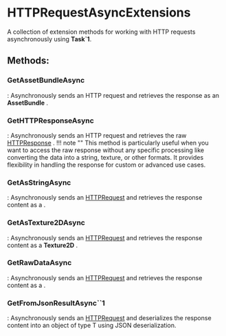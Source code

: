 # HTTPRequestAsyncExtensions

A collection of extension methods for working with HTTP requests asynchronously using **Task`1**. 


## **Methods**:

### **GetAssetBundleAsync**
: Asynchronously sends an HTTP request and retrieves the response as an **AssetBundle**	. 

### **GetHTTPResponseAsync**
: Asynchronously sends an HTTP request and retrieves the raw [HTTPResponse](../HTTP/HTTPResponse.md)	. 
	!!! note ""
		This method is particularly useful when you want to access the raw response without any specific processing  like converting the data into a string, texture, or other formats. It provides flexibility in handling  the response for custom or advanced use cases. 


### **GetAsStringAsync**
: Asynchronously sends an [HTTPRequest](../HTTP/HTTPRequest.md)	 and retrieves the response content as a 	. 

### **GetAsTexture2DAsync**
: Asynchronously sends an [HTTPRequest](../HTTP/HTTPRequest.md)	 and retrieves the response content as a **Texture2D**	. 

### **GetRawDataAsync**
: Asynchronously sends an [HTTPRequest](../HTTP/HTTPRequest.md)	 and retrieves the response content as a 	. 

### **GetFromJsonResultAsync``1**
: Asynchronously sends an [HTTPRequest](../HTTP/HTTPRequest.md)	 and deserializes the response content into an object of type T using JSON deserialization. 